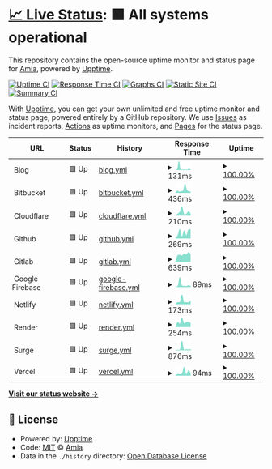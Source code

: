 # [📈 Live Status](https://test.amia.work): <!--live status--> **🟩 All systems operational**

This repository contains the open-source uptime monitor and status page for [Amia](https://amia.work), powered by [Upptime](https://github.com/upptime/upptime).

[![Uptime CI](https://github.com/Amia33/Upptime/workflows/Uptime%20CI/badge.svg)](https://github.com/Amia33/Upptime/actions?query=workflow%3A%22Uptime+CI%22)
[![Response Time CI](https://github.com/Amia33/Upptime/workflows/Response%20Time%20CI/badge.svg)](https://github.com/Amia33/Upptime/actions?query=workflow%3A%22Response+Time+CI%22)
[![Graphs CI](https://github.com/Amia33/Upptime/workflows/Graphs%20CI/badge.svg)](https://github.com/Amia33/Upptime/actions?query=workflow%3A%22Graphs+CI%22)
[![Static Site CI](https://github.com/Amia33/Upptime/workflows/Static%20Site%20CI/badge.svg)](https://github.com/Amia33/Upptime/actions?query=workflow%3A%22Static+Site+CI%22)
[![Summary CI](https://github.com/Amia33/Upptime/workflows/Summary%20CI/badge.svg)](https://github.com/Amia33/Upptime/actions?query=workflow%3A%22Summary+CI%22)

With [Upptime](https://upptime.js.org), you can get your own unlimited and free uptime monitor and status page, powered entirely by a GitHub repository. We use [Issues](https://github.com/Amia33/Upptime/issues) as incident reports, [Actions](https://github.com/Amia33/Upptime/actions) as uptime monitors, and [Pages](https://test.amia.work) for the status page.

<!--start: status pages-->
<!-- This summary is generated by Upptime (https://github.com/upptime/upptime) -->
<!-- Do not edit this manually, your changes will be overwritten -->
<!-- prettier-ignore -->
| URL | Status | History | Response Time | Uptime |
| --- | ------ | ------- | ------------- | ------ |
| <img alt="" src="https://dash.cloudflare.com/favicon.ico" height="13"> Blog | 🟩 Up | [blog.yml](https://github.com/Amia33/Upptime/commits/HEAD/history/blog.yml) | <details><summary><img alt="Response time graph" src="./graphs/blog/response-time-week.png" height="20"> 131ms</summary><br><a href="https://test.amia.work/history/blog"><img alt="Response time 219" src="https://img.shields.io/endpoint?url=https%3A%2F%2Fraw.githubusercontent.com%2FAmia33%2FUpptime%2FHEAD%2Fapi%2Fblog%2Fresponse-time.json"></a><br><a href="https://test.amia.work/history/blog"><img alt="24-hour response time 155" src="https://img.shields.io/endpoint?url=https%3A%2F%2Fraw.githubusercontent.com%2FAmia33%2FUpptime%2FHEAD%2Fapi%2Fblog%2Fresponse-time-day.json"></a><br><a href="https://test.amia.work/history/blog"><img alt="7-day response time 131" src="https://img.shields.io/endpoint?url=https%3A%2F%2Fraw.githubusercontent.com%2FAmia33%2FUpptime%2FHEAD%2Fapi%2Fblog%2Fresponse-time-week.json"></a><br><a href="https://test.amia.work/history/blog"><img alt="30-day response time 260" src="https://img.shields.io/endpoint?url=https%3A%2F%2Fraw.githubusercontent.com%2FAmia33%2FUpptime%2FHEAD%2Fapi%2Fblog%2Fresponse-time-month.json"></a><br><a href="https://test.amia.work/history/blog"><img alt="1-year response time 219" src="https://img.shields.io/endpoint?url=https%3A%2F%2Fraw.githubusercontent.com%2FAmia33%2FUpptime%2FHEAD%2Fapi%2Fblog%2Fresponse-time-year.json"></a></details> | <details><summary><a href="https://test.amia.work/history/blog">100.00%</a></summary><a href="https://test.amia.work/history/blog"><img alt="All-time uptime 100.00%" src="https://img.shields.io/endpoint?url=https%3A%2F%2Fraw.githubusercontent.com%2FAmia33%2FUpptime%2FHEAD%2Fapi%2Fblog%2Fuptime.json"></a><br><a href="https://test.amia.work/history/blog"><img alt="24-hour uptime 100.00%" src="https://img.shields.io/endpoint?url=https%3A%2F%2Fraw.githubusercontent.com%2FAmia33%2FUpptime%2FHEAD%2Fapi%2Fblog%2Fuptime-day.json"></a><br><a href="https://test.amia.work/history/blog"><img alt="7-day uptime 100.00%" src="https://img.shields.io/endpoint?url=https%3A%2F%2Fraw.githubusercontent.com%2FAmia33%2FUpptime%2FHEAD%2Fapi%2Fblog%2Fuptime-week.json"></a><br><a href="https://test.amia.work/history/blog"><img alt="30-day uptime 100.00%" src="https://img.shields.io/endpoint?url=https%3A%2F%2Fraw.githubusercontent.com%2FAmia33%2FUpptime%2FHEAD%2Fapi%2Fblog%2Fuptime-month.json"></a><br><a href="https://test.amia.work/history/blog"><img alt="1-year uptime 100.00%" src="https://img.shields.io/endpoint?url=https%3A%2F%2Fraw.githubusercontent.com%2FAmia33%2FUpptime%2FHEAD%2Fapi%2Fblog%2Fuptime-year.json"></a></details>
| <img alt="" src="https://bitbucket.org/favicon.ico?v=2" height="13"> Bitbucket | 🟩 Up | [bitbucket.yml](https://github.com/Amia33/Upptime/commits/HEAD/history/bitbucket.yml) | <details><summary><img alt="Response time graph" src="./graphs/bitbucket/response-time-week.png" height="20"> 436ms</summary><br><a href="https://test.amia.work/history/bitbucket"><img alt="Response time 556" src="https://img.shields.io/endpoint?url=https%3A%2F%2Fraw.githubusercontent.com%2FAmia33%2FUpptime%2FHEAD%2Fapi%2Fbitbucket%2Fresponse-time.json"></a><br><a href="https://test.amia.work/history/bitbucket"><img alt="24-hour response time 295" src="https://img.shields.io/endpoint?url=https%3A%2F%2Fraw.githubusercontent.com%2FAmia33%2FUpptime%2FHEAD%2Fapi%2Fbitbucket%2Fresponse-time-day.json"></a><br><a href="https://test.amia.work/history/bitbucket"><img alt="7-day response time 436" src="https://img.shields.io/endpoint?url=https%3A%2F%2Fraw.githubusercontent.com%2FAmia33%2FUpptime%2FHEAD%2Fapi%2Fbitbucket%2Fresponse-time-week.json"></a><br><a href="https://test.amia.work/history/bitbucket"><img alt="30-day response time 363" src="https://img.shields.io/endpoint?url=https%3A%2F%2Fraw.githubusercontent.com%2FAmia33%2FUpptime%2FHEAD%2Fapi%2Fbitbucket%2Fresponse-time-month.json"></a><br><a href="https://test.amia.work/history/bitbucket"><img alt="1-year response time 556" src="https://img.shields.io/endpoint?url=https%3A%2F%2Fraw.githubusercontent.com%2FAmia33%2FUpptime%2FHEAD%2Fapi%2Fbitbucket%2Fresponse-time-year.json"></a></details> | <details><summary><a href="https://test.amia.work/history/bitbucket">100.00%</a></summary><a href="https://test.amia.work/history/bitbucket"><img alt="All-time uptime 100.00%" src="https://img.shields.io/endpoint?url=https%3A%2F%2Fraw.githubusercontent.com%2FAmia33%2FUpptime%2FHEAD%2Fapi%2Fbitbucket%2Fuptime.json"></a><br><a href="https://test.amia.work/history/bitbucket"><img alt="24-hour uptime 100.00%" src="https://img.shields.io/endpoint?url=https%3A%2F%2Fraw.githubusercontent.com%2FAmia33%2FUpptime%2FHEAD%2Fapi%2Fbitbucket%2Fuptime-day.json"></a><br><a href="https://test.amia.work/history/bitbucket"><img alt="7-day uptime 100.00%" src="https://img.shields.io/endpoint?url=https%3A%2F%2Fraw.githubusercontent.com%2FAmia33%2FUpptime%2FHEAD%2Fapi%2Fbitbucket%2Fuptime-week.json"></a><br><a href="https://test.amia.work/history/bitbucket"><img alt="30-day uptime 100.00%" src="https://img.shields.io/endpoint?url=https%3A%2F%2Fraw.githubusercontent.com%2FAmia33%2FUpptime%2FHEAD%2Fapi%2Fbitbucket%2Fuptime-month.json"></a><br><a href="https://test.amia.work/history/bitbucket"><img alt="1-year uptime 100.00%" src="https://img.shields.io/endpoint?url=https%3A%2F%2Fraw.githubusercontent.com%2FAmia33%2FUpptime%2FHEAD%2Fapi%2Fbitbucket%2Fuptime-year.json"></a></details>
| <img alt="" src="https://dash.cloudflare.com/favicon.ico" height="13"> Cloudflare | 🟩 Up | [cloudflare.yml](https://github.com/Amia33/Upptime/commits/HEAD/history/cloudflare.yml) | <details><summary><img alt="Response time graph" src="./graphs/cloudflare/response-time-week.png" height="20"> 210ms</summary><br><a href="https://test.amia.work/history/cloudflare"><img alt="Response time 184" src="https://img.shields.io/endpoint?url=https%3A%2F%2Fraw.githubusercontent.com%2FAmia33%2FUpptime%2FHEAD%2Fapi%2Fcloudflare%2Fresponse-time.json"></a><br><a href="https://test.amia.work/history/cloudflare"><img alt="24-hour response time 176" src="https://img.shields.io/endpoint?url=https%3A%2F%2Fraw.githubusercontent.com%2FAmia33%2FUpptime%2FHEAD%2Fapi%2Fcloudflare%2Fresponse-time-day.json"></a><br><a href="https://test.amia.work/history/cloudflare"><img alt="7-day response time 210" src="https://img.shields.io/endpoint?url=https%3A%2F%2Fraw.githubusercontent.com%2FAmia33%2FUpptime%2FHEAD%2Fapi%2Fcloudflare%2Fresponse-time-week.json"></a><br><a href="https://test.amia.work/history/cloudflare"><img alt="30-day response time 184" src="https://img.shields.io/endpoint?url=https%3A%2F%2Fraw.githubusercontent.com%2FAmia33%2FUpptime%2FHEAD%2Fapi%2Fcloudflare%2Fresponse-time-month.json"></a><br><a href="https://test.amia.work/history/cloudflare"><img alt="1-year response time 184" src="https://img.shields.io/endpoint?url=https%3A%2F%2Fraw.githubusercontent.com%2FAmia33%2FUpptime%2FHEAD%2Fapi%2Fcloudflare%2Fresponse-time-year.json"></a></details> | <details><summary><a href="https://test.amia.work/history/cloudflare">100.00%</a></summary><a href="https://test.amia.work/history/cloudflare"><img alt="All-time uptime 99.56%" src="https://img.shields.io/endpoint?url=https%3A%2F%2Fraw.githubusercontent.com%2FAmia33%2FUpptime%2FHEAD%2Fapi%2Fcloudflare%2Fuptime.json"></a><br><a href="https://test.amia.work/history/cloudflare"><img alt="24-hour uptime 100.00%" src="https://img.shields.io/endpoint?url=https%3A%2F%2Fraw.githubusercontent.com%2FAmia33%2FUpptime%2FHEAD%2Fapi%2Fcloudflare%2Fuptime-day.json"></a><br><a href="https://test.amia.work/history/cloudflare"><img alt="7-day uptime 100.00%" src="https://img.shields.io/endpoint?url=https%3A%2F%2Fraw.githubusercontent.com%2FAmia33%2FUpptime%2FHEAD%2Fapi%2Fcloudflare%2Fuptime-week.json"></a><br><a href="https://test.amia.work/history/cloudflare"><img alt="30-day uptime 100.00%" src="https://img.shields.io/endpoint?url=https%3A%2F%2Fraw.githubusercontent.com%2FAmia33%2FUpptime%2FHEAD%2Fapi%2Fcloudflare%2Fuptime-month.json"></a><br><a href="https://test.amia.work/history/cloudflare"><img alt="1-year uptime 99.56%" src="https://img.shields.io/endpoint?url=https%3A%2F%2Fraw.githubusercontent.com%2FAmia33%2FUpptime%2FHEAD%2Fapi%2Fcloudflare%2Fuptime-year.json"></a></details>
| <img alt="" src="https://github.githubassets.com/favicons/favicon.svg" height="13"> Github | 🟩 Up | [github.yml](https://github.com/Amia33/Upptime/commits/HEAD/history/github.yml) | <details><summary><img alt="Response time graph" src="./graphs/github/response-time-week.png" height="20"> 269ms</summary><br><a href="https://test.amia.work/history/github"><img alt="Response time 196" src="https://img.shields.io/endpoint?url=https%3A%2F%2Fraw.githubusercontent.com%2FAmia33%2FUpptime%2FHEAD%2Fapi%2Fgithub%2Fresponse-time.json"></a><br><a href="https://test.amia.work/history/github"><img alt="24-hour response time 115" src="https://img.shields.io/endpoint?url=https%3A%2F%2Fraw.githubusercontent.com%2FAmia33%2FUpptime%2FHEAD%2Fapi%2Fgithub%2Fresponse-time-day.json"></a><br><a href="https://test.amia.work/history/github"><img alt="7-day response time 269" src="https://img.shields.io/endpoint?url=https%3A%2F%2Fraw.githubusercontent.com%2FAmia33%2FUpptime%2FHEAD%2Fapi%2Fgithub%2Fresponse-time-week.json"></a><br><a href="https://test.amia.work/history/github"><img alt="30-day response time 184" src="https://img.shields.io/endpoint?url=https%3A%2F%2Fraw.githubusercontent.com%2FAmia33%2FUpptime%2FHEAD%2Fapi%2Fgithub%2Fresponse-time-month.json"></a><br><a href="https://test.amia.work/history/github"><img alt="1-year response time 196" src="https://img.shields.io/endpoint?url=https%3A%2F%2Fraw.githubusercontent.com%2FAmia33%2FUpptime%2FHEAD%2Fapi%2Fgithub%2Fresponse-time-year.json"></a></details> | <details><summary><a href="https://test.amia.work/history/github">100.00%</a></summary><a href="https://test.amia.work/history/github"><img alt="All-time uptime 100.00%" src="https://img.shields.io/endpoint?url=https%3A%2F%2Fraw.githubusercontent.com%2FAmia33%2FUpptime%2FHEAD%2Fapi%2Fgithub%2Fuptime.json"></a><br><a href="https://test.amia.work/history/github"><img alt="24-hour uptime 100.00%" src="https://img.shields.io/endpoint?url=https%3A%2F%2Fraw.githubusercontent.com%2FAmia33%2FUpptime%2FHEAD%2Fapi%2Fgithub%2Fuptime-day.json"></a><br><a href="https://test.amia.work/history/github"><img alt="7-day uptime 100.00%" src="https://img.shields.io/endpoint?url=https%3A%2F%2Fraw.githubusercontent.com%2FAmia33%2FUpptime%2FHEAD%2Fapi%2Fgithub%2Fuptime-week.json"></a><br><a href="https://test.amia.work/history/github"><img alt="30-day uptime 100.00%" src="https://img.shields.io/endpoint?url=https%3A%2F%2Fraw.githubusercontent.com%2FAmia33%2FUpptime%2FHEAD%2Fapi%2Fgithub%2Fuptime-month.json"></a><br><a href="https://test.amia.work/history/github"><img alt="1-year uptime 100.00%" src="https://img.shields.io/endpoint?url=https%3A%2F%2Fraw.githubusercontent.com%2FAmia33%2FUpptime%2FHEAD%2Fapi%2Fgithub%2Fuptime-year.json"></a></details>
| <img alt="" src="https://gitlab.com/assets/favicon-yellow-018213ceb87b472388095d0264be5b4319ef47471dacea03c83ecc233ced2fd5.png" height="13"> Gitlab | 🟩 Up | [gitlab.yml](https://github.com/Amia33/Upptime/commits/HEAD/history/gitlab.yml) | <details><summary><img alt="Response time graph" src="./graphs/gitlab/response-time-week.png" height="20"> 639ms</summary><br><a href="https://test.amia.work/history/gitlab"><img alt="Response time 653" src="https://img.shields.io/endpoint?url=https%3A%2F%2Fraw.githubusercontent.com%2FAmia33%2FUpptime%2FHEAD%2Fapi%2Fgitlab%2Fresponse-time.json"></a><br><a href="https://test.amia.work/history/gitlab"><img alt="24-hour response time 474" src="https://img.shields.io/endpoint?url=https%3A%2F%2Fraw.githubusercontent.com%2FAmia33%2FUpptime%2FHEAD%2Fapi%2Fgitlab%2Fresponse-time-day.json"></a><br><a href="https://test.amia.work/history/gitlab"><img alt="7-day response time 639" src="https://img.shields.io/endpoint?url=https%3A%2F%2Fraw.githubusercontent.com%2FAmia33%2FUpptime%2FHEAD%2Fapi%2Fgitlab%2Fresponse-time-week.json"></a><br><a href="https://test.amia.work/history/gitlab"><img alt="30-day response time 528" src="https://img.shields.io/endpoint?url=https%3A%2F%2Fraw.githubusercontent.com%2FAmia33%2FUpptime%2FHEAD%2Fapi%2Fgitlab%2Fresponse-time-month.json"></a><br><a href="https://test.amia.work/history/gitlab"><img alt="1-year response time 653" src="https://img.shields.io/endpoint?url=https%3A%2F%2Fraw.githubusercontent.com%2FAmia33%2FUpptime%2FHEAD%2Fapi%2Fgitlab%2Fresponse-time-year.json"></a></details> | <details><summary><a href="https://test.amia.work/history/gitlab">100.00%</a></summary><a href="https://test.amia.work/history/gitlab"><img alt="All-time uptime 99.99%" src="https://img.shields.io/endpoint?url=https%3A%2F%2Fraw.githubusercontent.com%2FAmia33%2FUpptime%2FHEAD%2Fapi%2Fgitlab%2Fuptime.json"></a><br><a href="https://test.amia.work/history/gitlab"><img alt="24-hour uptime 100.00%" src="https://img.shields.io/endpoint?url=https%3A%2F%2Fraw.githubusercontent.com%2FAmia33%2FUpptime%2FHEAD%2Fapi%2Fgitlab%2Fuptime-day.json"></a><br><a href="https://test.amia.work/history/gitlab"><img alt="7-day uptime 100.00%" src="https://img.shields.io/endpoint?url=https%3A%2F%2Fraw.githubusercontent.com%2FAmia33%2FUpptime%2FHEAD%2Fapi%2Fgitlab%2Fuptime-week.json"></a><br><a href="https://test.amia.work/history/gitlab"><img alt="30-day uptime 100.00%" src="https://img.shields.io/endpoint?url=https%3A%2F%2Fraw.githubusercontent.com%2FAmia33%2FUpptime%2FHEAD%2Fapi%2Fgitlab%2Fuptime-month.json"></a><br><a href="https://test.amia.work/history/gitlab"><img alt="1-year uptime 99.99%" src="https://img.shields.io/endpoint?url=https%3A%2F%2Fraw.githubusercontent.com%2FAmia33%2FUpptime%2FHEAD%2Fapi%2Fgitlab%2Fuptime-year.json"></a></details>
| <img alt="" src="https://www.gstatic.com/mobilesdk/160503_mobilesdk/logo/favicon.ico" height="13"> Google Firebase | 🟩 Up | [google-firebase.yml](https://github.com/Amia33/Upptime/commits/HEAD/history/google-firebase.yml) | <details><summary><img alt="Response time graph" src="./graphs/google-firebase/response-time-week.png" height="20"> 89ms</summary><br><a href="https://test.amia.work/history/google-firebase"><img alt="Response time 112" src="https://img.shields.io/endpoint?url=https%3A%2F%2Fraw.githubusercontent.com%2FAmia33%2FUpptime%2FHEAD%2Fapi%2Fgoogle-firebase%2Fresponse-time.json"></a><br><a href="https://test.amia.work/history/google-firebase"><img alt="24-hour response time 69" src="https://img.shields.io/endpoint?url=https%3A%2F%2Fraw.githubusercontent.com%2FAmia33%2FUpptime%2FHEAD%2Fapi%2Fgoogle-firebase%2Fresponse-time-day.json"></a><br><a href="https://test.amia.work/history/google-firebase"><img alt="7-day response time 89" src="https://img.shields.io/endpoint?url=https%3A%2F%2Fraw.githubusercontent.com%2FAmia33%2FUpptime%2FHEAD%2Fapi%2Fgoogle-firebase%2Fresponse-time-week.json"></a><br><a href="https://test.amia.work/history/google-firebase"><img alt="30-day response time 80" src="https://img.shields.io/endpoint?url=https%3A%2F%2Fraw.githubusercontent.com%2FAmia33%2FUpptime%2FHEAD%2Fapi%2Fgoogle-firebase%2Fresponse-time-month.json"></a><br><a href="https://test.amia.work/history/google-firebase"><img alt="1-year response time 112" src="https://img.shields.io/endpoint?url=https%3A%2F%2Fraw.githubusercontent.com%2FAmia33%2FUpptime%2FHEAD%2Fapi%2Fgoogle-firebase%2Fresponse-time-year.json"></a></details> | <details><summary><a href="https://test.amia.work/history/google-firebase">100.00%</a></summary><a href="https://test.amia.work/history/google-firebase"><img alt="All-time uptime 99.95%" src="https://img.shields.io/endpoint?url=https%3A%2F%2Fraw.githubusercontent.com%2FAmia33%2FUpptime%2FHEAD%2Fapi%2Fgoogle-firebase%2Fuptime.json"></a><br><a href="https://test.amia.work/history/google-firebase"><img alt="24-hour uptime 100.00%" src="https://img.shields.io/endpoint?url=https%3A%2F%2Fraw.githubusercontent.com%2FAmia33%2FUpptime%2FHEAD%2Fapi%2Fgoogle-firebase%2Fuptime-day.json"></a><br><a href="https://test.amia.work/history/google-firebase"><img alt="7-day uptime 100.00%" src="https://img.shields.io/endpoint?url=https%3A%2F%2Fraw.githubusercontent.com%2FAmia33%2FUpptime%2FHEAD%2Fapi%2Fgoogle-firebase%2Fuptime-week.json"></a><br><a href="https://test.amia.work/history/google-firebase"><img alt="30-day uptime 100.00%" src="https://img.shields.io/endpoint?url=https%3A%2F%2Fraw.githubusercontent.com%2FAmia33%2FUpptime%2FHEAD%2Fapi%2Fgoogle-firebase%2Fuptime-month.json"></a><br><a href="https://test.amia.work/history/google-firebase"><img alt="1-year uptime 99.95%" src="https://img.shields.io/endpoint?url=https%3A%2F%2Fraw.githubusercontent.com%2FAmia33%2FUpptime%2FHEAD%2Fapi%2Fgoogle-firebase%2Fuptime-year.json"></a></details>
| <img alt="" src="https://www.netlify.com/favicon.ico" height="13"> Netlify | 🟩 Up | [netlify.yml](https://github.com/Amia33/Upptime/commits/HEAD/history/netlify.yml) | <details><summary><img alt="Response time graph" src="./graphs/netlify/response-time-week.png" height="20"> 173ms</summary><br><a href="https://test.amia.work/history/netlify"><img alt="Response time 291" src="https://img.shields.io/endpoint?url=https%3A%2F%2Fraw.githubusercontent.com%2FAmia33%2FUpptime%2FHEAD%2Fapi%2Fnetlify%2Fresponse-time.json"></a><br><a href="https://test.amia.work/history/netlify"><img alt="24-hour response time 254" src="https://img.shields.io/endpoint?url=https%3A%2F%2Fraw.githubusercontent.com%2FAmia33%2FUpptime%2FHEAD%2Fapi%2Fnetlify%2Fresponse-time-day.json"></a><br><a href="https://test.amia.work/history/netlify"><img alt="7-day response time 173" src="https://img.shields.io/endpoint?url=https%3A%2F%2Fraw.githubusercontent.com%2FAmia33%2FUpptime%2FHEAD%2Fapi%2Fnetlify%2Fresponse-time-week.json"></a><br><a href="https://test.amia.work/history/netlify"><img alt="30-day response time 194" src="https://img.shields.io/endpoint?url=https%3A%2F%2Fraw.githubusercontent.com%2FAmia33%2FUpptime%2FHEAD%2Fapi%2Fnetlify%2Fresponse-time-month.json"></a><br><a href="https://test.amia.work/history/netlify"><img alt="1-year response time 291" src="https://img.shields.io/endpoint?url=https%3A%2F%2Fraw.githubusercontent.com%2FAmia33%2FUpptime%2FHEAD%2Fapi%2Fnetlify%2Fresponse-time-year.json"></a></details> | <details><summary><a href="https://test.amia.work/history/netlify">100.00%</a></summary><a href="https://test.amia.work/history/netlify"><img alt="All-time uptime 99.98%" src="https://img.shields.io/endpoint?url=https%3A%2F%2Fraw.githubusercontent.com%2FAmia33%2FUpptime%2FHEAD%2Fapi%2Fnetlify%2Fuptime.json"></a><br><a href="https://test.amia.work/history/netlify"><img alt="24-hour uptime 100.00%" src="https://img.shields.io/endpoint?url=https%3A%2F%2Fraw.githubusercontent.com%2FAmia33%2FUpptime%2FHEAD%2Fapi%2Fnetlify%2Fuptime-day.json"></a><br><a href="https://test.amia.work/history/netlify"><img alt="7-day uptime 100.00%" src="https://img.shields.io/endpoint?url=https%3A%2F%2Fraw.githubusercontent.com%2FAmia33%2FUpptime%2FHEAD%2Fapi%2Fnetlify%2Fuptime-week.json"></a><br><a href="https://test.amia.work/history/netlify"><img alt="30-day uptime 100.00%" src="https://img.shields.io/endpoint?url=https%3A%2F%2Fraw.githubusercontent.com%2FAmia33%2FUpptime%2FHEAD%2Fapi%2Fnetlify%2Fuptime-month.json"></a><br><a href="https://test.amia.work/history/netlify"><img alt="1-year uptime 99.98%" src="https://img.shields.io/endpoint?url=https%3A%2F%2Fraw.githubusercontent.com%2FAmia33%2FUpptime%2FHEAD%2Fapi%2Fnetlify%2Fuptime-year.json"></a></details>
| <img alt="" src="https://dashboard.render.com/favicon.ico" height="13"> Render | 🟩 Up | [render.yml](https://github.com/Amia33/Upptime/commits/HEAD/history/render.yml) | <details><summary><img alt="Response time graph" src="./graphs/render/response-time-week.png" height="20"> 254ms</summary><br><a href="https://test.amia.work/history/render"><img alt="Response time 331" src="https://img.shields.io/endpoint?url=https%3A%2F%2Fraw.githubusercontent.com%2FAmia33%2FUpptime%2FHEAD%2Fapi%2Frender%2Fresponse-time.json"></a><br><a href="https://test.amia.work/history/render"><img alt="24-hour response time 275" src="https://img.shields.io/endpoint?url=https%3A%2F%2Fraw.githubusercontent.com%2FAmia33%2FUpptime%2FHEAD%2Fapi%2Frender%2Fresponse-time-day.json"></a><br><a href="https://test.amia.work/history/render"><img alt="7-day response time 254" src="https://img.shields.io/endpoint?url=https%3A%2F%2Fraw.githubusercontent.com%2FAmia33%2FUpptime%2FHEAD%2Fapi%2Frender%2Fresponse-time-week.json"></a><br><a href="https://test.amia.work/history/render"><img alt="30-day response time 291" src="https://img.shields.io/endpoint?url=https%3A%2F%2Fraw.githubusercontent.com%2FAmia33%2FUpptime%2FHEAD%2Fapi%2Frender%2Fresponse-time-month.json"></a><br><a href="https://test.amia.work/history/render"><img alt="1-year response time 331" src="https://img.shields.io/endpoint?url=https%3A%2F%2Fraw.githubusercontent.com%2FAmia33%2FUpptime%2FHEAD%2Fapi%2Frender%2Fresponse-time-year.json"></a></details> | <details><summary><a href="https://test.amia.work/history/render">100.00%</a></summary><a href="https://test.amia.work/history/render"><img alt="All-time uptime 99.94%" src="https://img.shields.io/endpoint?url=https%3A%2F%2Fraw.githubusercontent.com%2FAmia33%2FUpptime%2FHEAD%2Fapi%2Frender%2Fuptime.json"></a><br><a href="https://test.amia.work/history/render"><img alt="24-hour uptime 100.00%" src="https://img.shields.io/endpoint?url=https%3A%2F%2Fraw.githubusercontent.com%2FAmia33%2FUpptime%2FHEAD%2Fapi%2Frender%2Fuptime-day.json"></a><br><a href="https://test.amia.work/history/render"><img alt="7-day uptime 100.00%" src="https://img.shields.io/endpoint?url=https%3A%2F%2Fraw.githubusercontent.com%2FAmia33%2FUpptime%2FHEAD%2Fapi%2Frender%2Fuptime-week.json"></a><br><a href="https://test.amia.work/history/render"><img alt="30-day uptime 100.00%" src="https://img.shields.io/endpoint?url=https%3A%2F%2Fraw.githubusercontent.com%2FAmia33%2FUpptime%2FHEAD%2Fapi%2Frender%2Fuptime-month.json"></a><br><a href="https://test.amia.work/history/render"><img alt="1-year uptime 99.94%" src="https://img.shields.io/endpoint?url=https%3A%2F%2Fraw.githubusercontent.com%2FAmia33%2FUpptime%2FHEAD%2Fapi%2Frender%2Fuptime-year.json"></a></details>
| <img alt="" src="https://surge.sh/images/logos/svg/surge-logo.svg" height="13"> Surge | 🟩 Up | [surge.yml](https://github.com/Amia33/Upptime/commits/HEAD/history/surge.yml) | <details><summary><img alt="Response time graph" src="./graphs/surge/response-time-week.png" height="20"> 876ms</summary><br><a href="https://test.amia.work/history/surge"><img alt="Response time 800" src="https://img.shields.io/endpoint?url=https%3A%2F%2Fraw.githubusercontent.com%2FAmia33%2FUpptime%2FHEAD%2Fapi%2Fsurge%2Fresponse-time.json"></a><br><a href="https://test.amia.work/history/surge"><img alt="24-hour response time 450" src="https://img.shields.io/endpoint?url=https%3A%2F%2Fraw.githubusercontent.com%2FAmia33%2FUpptime%2FHEAD%2Fapi%2Fsurge%2Fresponse-time-day.json"></a><br><a href="https://test.amia.work/history/surge"><img alt="7-day response time 876" src="https://img.shields.io/endpoint?url=https%3A%2F%2Fraw.githubusercontent.com%2FAmia33%2FUpptime%2FHEAD%2Fapi%2Fsurge%2Fresponse-time-week.json"></a><br><a href="https://test.amia.work/history/surge"><img alt="30-day response time 750" src="https://img.shields.io/endpoint?url=https%3A%2F%2Fraw.githubusercontent.com%2FAmia33%2FUpptime%2FHEAD%2Fapi%2Fsurge%2Fresponse-time-month.json"></a><br><a href="https://test.amia.work/history/surge"><img alt="1-year response time 800" src="https://img.shields.io/endpoint?url=https%3A%2F%2Fraw.githubusercontent.com%2FAmia33%2FUpptime%2FHEAD%2Fapi%2Fsurge%2Fresponse-time-year.json"></a></details> | <details><summary><a href="https://test.amia.work/history/surge">100.00%</a></summary><a href="https://test.amia.work/history/surge"><img alt="All-time uptime 99.92%" src="https://img.shields.io/endpoint?url=https%3A%2F%2Fraw.githubusercontent.com%2FAmia33%2FUpptime%2FHEAD%2Fapi%2Fsurge%2Fuptime.json"></a><br><a href="https://test.amia.work/history/surge"><img alt="24-hour uptime 100.00%" src="https://img.shields.io/endpoint?url=https%3A%2F%2Fraw.githubusercontent.com%2FAmia33%2FUpptime%2FHEAD%2Fapi%2Fsurge%2Fuptime-day.json"></a><br><a href="https://test.amia.work/history/surge"><img alt="7-day uptime 100.00%" src="https://img.shields.io/endpoint?url=https%3A%2F%2Fraw.githubusercontent.com%2FAmia33%2FUpptime%2FHEAD%2Fapi%2Fsurge%2Fuptime-week.json"></a><br><a href="https://test.amia.work/history/surge"><img alt="30-day uptime 100.00%" src="https://img.shields.io/endpoint?url=https%3A%2F%2Fraw.githubusercontent.com%2FAmia33%2FUpptime%2FHEAD%2Fapi%2Fsurge%2Fuptime-month.json"></a><br><a href="https://test.amia.work/history/surge"><img alt="1-year uptime 99.92%" src="https://img.shields.io/endpoint?url=https%3A%2F%2Fraw.githubusercontent.com%2FAmia33%2FUpptime%2FHEAD%2Fapi%2Fsurge%2Fuptime-year.json"></a></details>
| <img alt="" src="https://assets.vercel.com/image/upload/front/favicon/vercel/57x57.png" height="13"> Vercel | 🟩 Up | [vercel.yml](https://github.com/Amia33/Upptime/commits/HEAD/history/vercel.yml) | <details><summary><img alt="Response time graph" src="./graphs/vercel/response-time-week.png" height="20"> 94ms</summary><br><a href="https://test.amia.work/history/vercel"><img alt="Response time 188" src="https://img.shields.io/endpoint?url=https%3A%2F%2Fraw.githubusercontent.com%2FAmia33%2FUpptime%2FHEAD%2Fapi%2Fvercel%2Fresponse-time.json"></a><br><a href="https://test.amia.work/history/vercel"><img alt="24-hour response time 147" src="https://img.shields.io/endpoint?url=https%3A%2F%2Fraw.githubusercontent.com%2FAmia33%2FUpptime%2FHEAD%2Fapi%2Fvercel%2Fresponse-time-day.json"></a><br><a href="https://test.amia.work/history/vercel"><img alt="7-day response time 94" src="https://img.shields.io/endpoint?url=https%3A%2F%2Fraw.githubusercontent.com%2FAmia33%2FUpptime%2FHEAD%2Fapi%2Fvercel%2Fresponse-time-week.json"></a><br><a href="https://test.amia.work/history/vercel"><img alt="30-day response time 96" src="https://img.shields.io/endpoint?url=https%3A%2F%2Fraw.githubusercontent.com%2FAmia33%2FUpptime%2FHEAD%2Fapi%2Fvercel%2Fresponse-time-month.json"></a><br><a href="https://test.amia.work/history/vercel"><img alt="1-year response time 188" src="https://img.shields.io/endpoint?url=https%3A%2F%2Fraw.githubusercontent.com%2FAmia33%2FUpptime%2FHEAD%2Fapi%2Fvercel%2Fresponse-time-year.json"></a></details> | <details><summary><a href="https://test.amia.work/history/vercel">100.00%</a></summary><a href="https://test.amia.work/history/vercel"><img alt="All-time uptime 100.00%" src="https://img.shields.io/endpoint?url=https%3A%2F%2Fraw.githubusercontent.com%2FAmia33%2FUpptime%2FHEAD%2Fapi%2Fvercel%2Fuptime.json"></a><br><a href="https://test.amia.work/history/vercel"><img alt="24-hour uptime 100.00%" src="https://img.shields.io/endpoint?url=https%3A%2F%2Fraw.githubusercontent.com%2FAmia33%2FUpptime%2FHEAD%2Fapi%2Fvercel%2Fuptime-day.json"></a><br><a href="https://test.amia.work/history/vercel"><img alt="7-day uptime 100.00%" src="https://img.shields.io/endpoint?url=https%3A%2F%2Fraw.githubusercontent.com%2FAmia33%2FUpptime%2FHEAD%2Fapi%2Fvercel%2Fuptime-week.json"></a><br><a href="https://test.amia.work/history/vercel"><img alt="30-day uptime 100.00%" src="https://img.shields.io/endpoint?url=https%3A%2F%2Fraw.githubusercontent.com%2FAmia33%2FUpptime%2FHEAD%2Fapi%2Fvercel%2Fuptime-month.json"></a><br><a href="https://test.amia.work/history/vercel"><img alt="1-year uptime 100.00%" src="https://img.shields.io/endpoint?url=https%3A%2F%2Fraw.githubusercontent.com%2FAmia33%2FUpptime%2FHEAD%2Fapi%2Fvercel%2Fuptime-year.json"></a></details>

<!--end: status pages-->

[**Visit our status website →**](https://test.amia.work)

## 📄 License

- Powered by: [Upptime](https://github.com/upptime/upptime)
- Code: [MIT](./LICENSE) © [Amia](https://amia.work)
- Data in the `./history` directory: [Open Database License](https://opendatacommons.org/licenses/odbl/1-0/)
